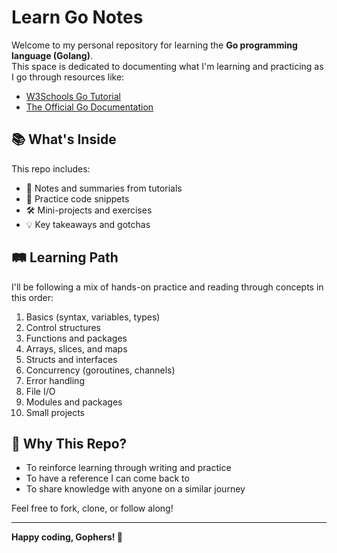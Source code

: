 # Learn Go Notes

Welcome to my personal repository for learning the **Go programming language (Golang)**.  
This space is dedicated to documenting what I'm learning and practicing as I go through resources like:

- [W3Schools Go Tutorial](https://www.w3schools.com/go/)
- [The Official Go Documentation](https://golang.org/doc/)

## 📚 What's Inside

This repo includes:

- 📒 Notes and summaries from tutorials
- 🧪 Practice code snippets
- 🛠️ Mini-projects and exercises
- 💡 Key takeaways and gotchas

## 🛤️ Learning Path

I'll be following a mix of hands-on practice and reading through concepts in this order:

1. Basics (syntax, variables, types)
2. Control structures
3. Functions and packages
4. Arrays, slices, and maps
5. Structs and interfaces
6. Concurrency (goroutines, channels)
7. Error handling
8. File I/O
9. Modules and packages
10. Small projects

## 🚀 Why This Repo?

- To reinforce learning through writing and practice
- To have a reference I can come back to
- To share knowledge with anyone on a similar journey

Feel free to fork, clone, or follow along!

---

**Happy coding, Gophers! 🐹**